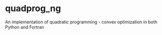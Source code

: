 # quadprog_ng
An implementation of quadratic programming - convex optimization in both Python and Fortran
